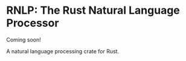# RNLP: The Rust Natural Language Processor

Coming soon!

A natural language processing crate for Rust.
